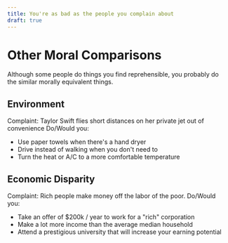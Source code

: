 ```yaml
---
title: You're as bad as the people you complain about
draft: true
---
```


# Other Moral Comparisons
Although some people do things you find reprehensible, you probably do the similar morally equivalent things. 

## Environment 
Complaint: Taylor Swift flies short distances on her private jet out of convenience
Do/Would you:
- Use paper towels when there's a hand dryer
- Drive instead of walking when you don't need to
- Turn the heat or A/C to a more comfortable temperature
## Economic Disparity
Complaint: Rich people make money off the labor of the poor.
Do/Would you:
- Take an offer of $200k / year to work for a "rich" corporation
- Make a lot more income than the average median household
- Attend a prestigious university that will increase your earning potential